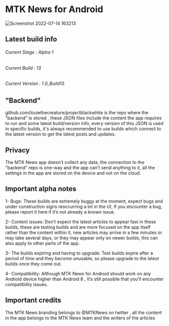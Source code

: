 # MTK News for Android
![Screenshot 2022-07-14 163213](https://user-images.githubusercontent.com/79132875/179404365-987ffb06-e065-4c98-9b82-c446ed933c42.jpg)

Latest build info
---------------------------------
###### Current Stage : Alpha 1
###### Current Build : 13
###### Current Version : 1.0_Build13

"Backend"
--------------------------
github.com/louiethecreature/projectblackwhite is the repo where the "backend" is stored , these JSON files include the content the app requires to run and some latest build/version info, every version of this JSON is used in specific builds, it's always recommended to use builds which connect to the latest version to get the latest posts and updates.

Privacy
--------------------------
The MTK News app doesn't collect any data, the connection to the "backend" repo is one-way and the app can't send anything to it, all the settings in the app are stored on the device and not on the cloud.

Important alpha notes
----------------------------
1- Bugs: These builds are extremely buggy at the moment, expect bugs and under construction signs reoccurring a lot in the UI, if you encounter a bug, please report it here if it’s not already a known issue.

2- Content issues: Don’t expect the latest articles to appear fast in these builds, these are testing builds and are more focused on the app itself rather than the content within it, new articles may arrive in a few minutes or may take several days, or they may appear only on newer builds, this can also apply to other parts of the app.

3- The builds expiring and having to upgrade: Test builds expire after a period of time and they become unusable, so please upgrade to the latest builds once they come out.

4- Compatibility: Although MTK News for Android should work on any Android device higher than Android 8 , It’s still possible that you’ll encounter compatibility issues.

Important credits
----------------------------
The MTK News branding belongs to @MTKNews on twitter , all the content in the app belongs to the MTK News team and the writers of the articles
